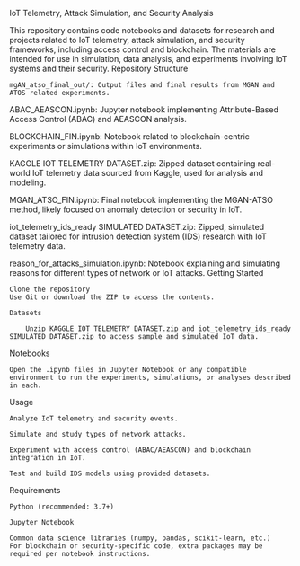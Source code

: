 IoT Telemetry, Attack Simulation, and Security Analysis

This repository contains code notebooks and datasets for research and projects related to IoT telemetry, attack simulation, and security frameworks, including access control and blockchain. The materials are intended for use in simulation, data analysis, and experiments involving IoT systems and their security.
Repository Structure

    mgAN_atso_final_out/: Output files and final results from MGAN and ATOS related experiments.

ABAC_AEASCON.ipynb: Jupyter notebook implementing Attribute-Based Access Control (ABAC) and AEASCON analysis.

BLOCKCHAIN_FIN.ipynb: Notebook related to blockchain-centric experiments or simulations within IoT environments.

KAGGLE IOT TELEMETRY DATASET.zip: Zipped dataset containing real-world IoT telemetry data sourced from Kaggle, used for analysis and modeling.

MGAN_ATSO_FIN.ipynb: Final notebook implementing the MGAN-ATSO method, likely focused on anomaly detection or security in IoT.

iot_telemetry_ids_ready SIMULATED DATASET.zip: Zipped, simulated dataset tailored for intrusion detection system (IDS) research with IoT telemetry data.

reason_for_attacks_simulation.ipynb: Notebook explaining and simulating reasons for different types of network or IoT attacks.
Getting Started

    Clone the repository
    Use Git or download the ZIP to access the contents.

    Datasets

        Unzip KAGGLE IOT TELEMETRY DATASET.zip and iot_telemetry_ids_ready SIMULATED DATASET.zip to access sample and simulated IoT data.

Notebooks

    Open the .ipynb files in Jupyter Notebook or any compatible environment to run the experiments, simulations, or analyses described in each.

Usage

    Analyze IoT telemetry and security events.

    Simulate and study types of network attacks.

    Experiment with access control (ABAC/AEASCON) and blockchain integration in IoT.

    Test and build IDS models using provided datasets.

Requirements

    Python (recommended: 3.7+)

    Jupyter Notebook

    Common data science libraries (numpy, pandas, scikit-learn, etc.)
    For blockchain or security-specific code, extra packages may be required per notebook instructions.
